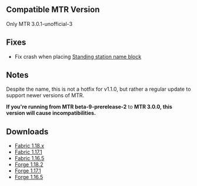 ## Compatible MTR Version
Only MTR 3.0.1-unofficial-3

## Fixes

* Fix crash when placing [Standing station name block](../blocks/standing_station_name_block)

## Notes
Despite the name, this is not a hotfix for v1.1.0, but rather a regular update to support newer versions of MTR.

**If you're running from MTR beta-9-prerelease-2** to **MTR 3.0.0, this version will cause incompatibilities.**

## Downloads
- [Fabric 1.18.x](https://joban.tk/JCM/1.1.0a/joban-client-mod-fabric-1.18-1.1.0a.jar)
- [Fabric 1.17.1](https://joban.tk/JCM/1.1.0a/joban-client-mod-fabric-1.17.1-1.1.0a.jar)
- [Fabric 1.16.5](https://joban.tk/JCM/1.1.0a/joban-client-mod-fabric-1.16.5-1.1.0a.jar)
- [Forge 1.18.2](https://joban.tk/JCM/1.1.0a/joban-client-mod-forge-1.18.2-1.1.0a.jar)
- [Forge 1.17.1](https://joban.tk/JCM/1.1.0a/joban-client-mod-forge-1.17.1-1.1.0a.jar)
- [Forge 1.16.5](https://joban.tk/JCM/1.1.0a/joban-client-mod-forge-1.16.5-1.1.0a.jar)